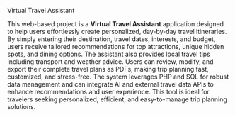 Virtual Travel Assistant


This web-based project is a **Virtual Travel Assistant** application designed to help users effortlessly create personalized, day-by-day travel itineraries. By simply entering their destination, travel dates, interests, and budget, users receive tailored recommendations for top attractions, unique hidden spots, and dining options. The assistant also provides local travel tips including transport and weather advice. Users can review, modify, and export their complete travel plans as PDFs, making trip planning fast, customized, and stress-free. The system leverages PHP and SQL for robust data management and can integrate AI and external travel data APIs to enhance recommendations and user experience. This tool is ideal for travelers seeking personalized, efficient, and easy-to-manage trip planning solutions.
